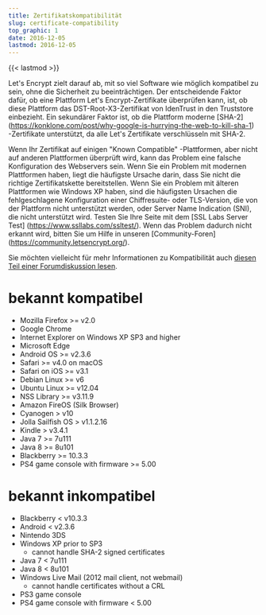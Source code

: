 ```yaml
---
title: Zertifikatskompatibilität
slug: certificate-compatibility
top_graphic: 1
date: 2016-12-05
lastmod: 2016-12-05
---
```


{{< lastmod >}}

Let's Encrypt zielt darauf ab, mit so viel Software wie möglich kompatibel zu sein, ohne die Sicherheit zu beeinträchtigen. Der entscheidende Faktor dafür, ob eine Plattform Let's Encrypt-Zertifikate überprüfen kann, ist, ob diese Plattform das DST-Root-X3-Zertifikat von IdenTrust in den Truststore einbezieht. Ein sekundärer Faktor ist, ob die Plattform moderne [SHA-2] (https://konklone.com/post/why-google-is-hurrying-the-web-to-kill-sha-1) -Zertifikate unterstützt, da alle Let's Zertifikate verschlüsseln mit SHA-2.

Wenn Ihr Zertifikat auf einigen "Known Compatible" -Plattformen, aber nicht auf anderen Plattformen überprüft wird, kann das Problem eine falsche Konfiguration des Webservers sein. Wenn Sie ein Problem mit modernen Plattformen haben, liegt die häufigste Ursache darin, dass Sie nicht die richtige Zertifikatskette bereitstellen. Wenn Sie ein Problem mit älteren Plattformen wie Windows XP haben, sind die häufigsten Ursachen die fehlgeschlagene Konfiguration einer Chiffresuite- oder TLS-Version, die von der Plattform nicht unterstützt werden, oder Server Name Indication (SNI), die nicht unterstützt wird. Testen Sie Ihre Seite mit dem [SSL Labs Server Test] (https://www.ssllabs.com/ssltest/). Wenn das Problem dadurch nicht erkannt wird, bitten Sie um Hilfe in unseren [Community-Foren] (https://community.letsencrypt.org/).

Sie möchten vielleicht für mehr Informationen zu Kompatibilität auch [diesen Teil einer Forumdiskussion lesen](https://community.letsencrypt.org/t/which-browsers-and-operating-systems-support-lets-encrypt/).

# bekannt kompatibel

* Mozilla Firefox >= v2.0
* Google Chrome
* Internet Explorer on Windows XP SP3 and higher
* Microsoft Edge
* Android OS >= v2.3.6
* Safari >= v4.0 on macOS
* Safari on iOS >= v3.1
* Debian Linux >= v6
* Ubuntu Linux >= v12.04
* NSS Library >= v3.11.9
* Amazon FireOS (Silk Browser)
* Cyanogen > v10
* Jolla Sailfish OS > v1.1.2.16
* Kindle > v3.4.1
* Java 7 >= 7u111
* Java 8 >= 8u101
* Blackberry >= 10.3.3
* PS4 game console with firmware >= 5.00

# bekannt inkompatibel

* Blackberry < v10.3.3
* Android < v2.3.6
* Nintendo 3DS
* Windows XP prior to SP3
  * cannot handle SHA-2 signed certificates
* Java 7 < 7u111
* Java 8 < 8u101
* Windows Live Mail (2012 mail client, not webmail)
  * cannot handle certificates without a CRL
* PS3 game console
* PS4 game console with firmware < 5.00
